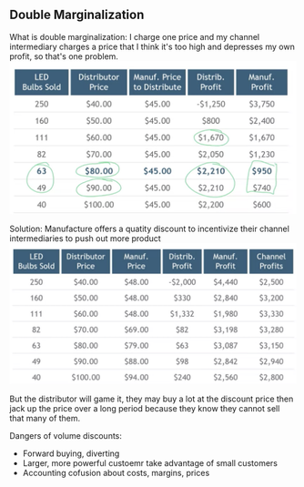 ## Double Marginalization
What is double marginalization: I charge one price and my channel intermediary charges a price that I think it's too high and depresses my own profit, so that's one problem.
![image](/pic/double_marginalization.png)

Solution: Manufacture offers a quatity discount to incentivize their channel intermediaries to push out more product
![image](/pic/double_marginalization2.png)

But the distributor will game it, they may buy a lot at the discount price then jack up the price over a long period because they know they cannot sell that many of them.

Dangers of volume discounts:
- Forward buying, diverting
- Larger, more powerful custoemr take advantage of small customers
- Accounting cofusion about costs, margins, prices


